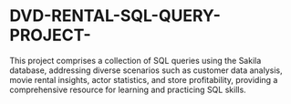 # DVD-RENTAL-SQL-QUERY-PROJECT-
This project comprises a collection of SQL queries using the Sakila database, addressing diverse scenarios such as customer data analysis, movie rental insights, actor statistics, and store profitability, providing a comprehensive resource for learning and practicing SQL skills.

